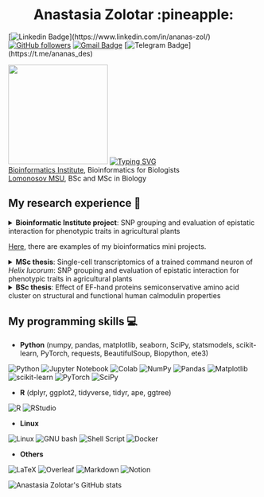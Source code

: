 <h1 align="center"> Anastasia Zolotar :pineapple: </h1>

[![Linkedin Badge](https://img.shields.io/badge/-ananaszol-blue?style=flat-square&logo=Linkedin&logoColor=white&link=[https://www.linkedin.com/in/tanejasaksham/](https://www.linkedin.com/in/ananas-zol/))](https://www.linkedin.com/in/ananas-zol/) 
[![GitHub followers](https://img.shields.io/github/followers/ananas-des?label=Follow&style=social)](https://github.com/ananas-des/?tab=follow) 
[![Gmail Badge](https://img.shields.io/badge/-zolotar.ananas@gmail.com-c14438?style=flat-square&logo=Gmail&logoColor=white&link=mailto:zolotar.ananas@gmail.com)](mailto:zolotar.ananas@gmail.com) 
[![Telegram Badge](https://img.shields.io/badge/-@ananasdes-blue?style=flat-square&logo=Telegram&logoColor=white&link=[https://www.linkedin.com/in/tanejasaksham/](https://t.me/ananas_des))](https://t.me/ananas_des)

<img src="https://media.giphy.com/media/cBSxWiay0sbNkEElG7/giphy.gif" width="200"> [![Typing SVG](https://readme-typing-svg.demolab.com?font=Rubic&size=28&duration=3500&pause=500&color=D0072CE9&vCenter=true&multiline=true&width=435&height=170&lines=Bioinformatician;Molecular+biologist;Ananas)](https://git.io/typing-svg) </br>
[Bioinformatics Institute](https://bioinf.me/en), Bioinformatics for Biologists </br>
[Lomonosov MSU](https://www.msu.ru/en/), BSc and MSc in Biology </br>

## My research experience 🐀

<details><summary>
<b>Bioinformatic Institute project</b>: SNP grouping and evaluation of epistatic interaction for phenotypic traits in agricultural plants
</summary><br> 
 
We aimed to find a software and workflow for grouping single nucleotide polymorphisms (SNPs) based on their association with a quantitative trait and performing epistatic analysis. To achieve this goal, we utilized free-access data on the alanine content of soybeans *Glycine max*, as well as a dataset with some complex phenotypic trait (Nova Plant commercial
property). The results allowed us to construct interaction graphs of soybean genes which will help the Nova Plant company to work on crop improvement in the future.<br>

Also, during intensive one-year retraining program I worked on wide bioinformatics tasks using open-access data, such as:<br>

1) variant calling of *Escherichia coli* WGS and deep sequencing data;
2) *de novo* assembly of its genome;
3) performing tardigrade *Ramazzottius varieornatus* genome annotation and protein function prediction;
4) performing genotyping and SNP annotation of human 23andMe project data;
5) analyzing differential gene expression of *Saccharomyces cerevisiae* after 30 minutes of fermentation;
6) analyzing ancient metagenomes examining human dental calculus;
7) and, just a little, immune repertoire annotation based on T-cell population of a relatively healthy donor.
</details>

[Here](https://drive.google.com/drive/folders/1OoKH-iIfSdFm2jrxx-7S5D8Ghl-K16fw?usp=sharing), there are examples of my bioinformatics mini projects.

<details><summary>
<b>MSc thesis</b>: Single-cell transcriptomics of a trained command neuron of <i>Helix lucorum</i>: SNP grouping and evaluation of epistatic interaction for phenotypic traits in agricultural plants
</summary><br>
 
I conducted fear conditioning experiments with aversive stimulus on terrestrial gastropod *Helix lucorum*, extract parietal Pa2 and Pa3 neurons, which are known to orchestrate the stimulus avoidance, prepared cDNA libraries, and performed scRNA-Seq of these neurons. Also I took part in a project on studying the splicing and differential gene expression after picrotoxin (cocculine) activation of rat primary hippocampal culture using full-length mRNA sequencing on MinION Oxford Nanopore sequencer.
</details>

<details><summary>
<b>BSc thesis</b>: Effect of EF-hand proteins semiconservative amino acid cluster on structural and functional human calmodulin properties
</summary><br>
 
I conducted alanine screening mutagenesis of the conservative and semi-conservative amino acids in human calmodulin EF-hand motif to define crucial ones for maintaining calmodulin structure and affecting its function.

</details>

## My programming skills 💻

 - **Python** (numpy, pandas, matplotlib, seaborn, SciPy, statsmodels, scikit-learn, PyTorch, requests, BeautifulSoup, Biopython, ete3)

![Python](https://img.shields.io/badge/python-3670A0?style=for-the-badge&logo=python&logoColor=ffdd54)
![Jupyter Notebook](https://img.shields.io/badge/jupyter-%23FA0F00.svg?style=for-the-badge&logo=jupyter&logoColor=white)
![Colab](https://img.shields.io/badge/Colab-F9AB00?style=for-the-badge&logo=googlecolab&color=525252)
![NumPy](https://img.shields.io/badge/numpy-%23013243.svg?style=for-the-badge&logo=numpy&logoColor=white) 
![Pandas](https://img.shields.io/badge/pandas-%23150458.svg?style=for-the-badge&logo=pandas&logoColor=white) 
![Matplotlib](https://img.shields.io/badge/Matplotlib-%23ffffff.svg?style=for-the-badge&logo=Matplotlib&logoColor=black)
![scikit-learn](https://img.shields.io/badge/scikit--learn-%23F7931E.svg?style=for-the-badge&logo=scikit-learn&logoColor=white) 
![PyTorch](https://img.shields.io/badge/PyTorch-%23EE4C2C.svg?style=for-the-badge&logo=PyTorch&logoColor=white)
![SciPy](https://img.shields.io/badge/SciPy-%230C55A5.svg?style=for-the-badge&logo=scipy&logoColor=%white)

- **R** (dplyr, ggplot2, tidyverse, tidyr, ape, ggtree)

![R](https://img.shields.io/badge/r-%23276DC3.svg?style=for-the-badge&logo=r&logoColor=white)
![RStudio](https://img.shields.io/badge/RStudio-4285F4?style=for-the-badge&logo=rstudio&logoColor=white)

- **Linux**

![Linux](https://img.shields.io/badge/Linux-FCC624?style=for-the-badge&logo=linux&logoColor=black)
![GNU bash](https://img.shields.io/badge/GNU%20Bash-4EAA25?style=for-the-badge&logo=GNU%20Bash&logoColor=white)
![Shell Script](https://img.shields.io/badge/shell_script-%23121011.svg?style=for-the-badge&logo=gnu-bash&logoColor=white)
![Docker](https://img.shields.io/badge/docker-%230db7ed.svg?style=for-the-badge&logo=docker&logoColor=white)

- **Others**

![LaTeX](https://img.shields.io/badge/latex-%23008080.svg?style=for-the-badge&logo=latex&logoColor=white)
![Overleaf](https://img.shields.io/badge/Overleaf-47A141?style=for-the-badge&logo=Overleaf&logoColor=white)
![Markdown](https://img.shields.io/badge/markdown-%23000000.svg?style=for-the-badge&logo=markdown&logoColor=white)
![Notion](https://img.shields.io/badge/Notion-000000?style=for-the-badge&logo=notion&logoColor=white)

![Anastasia Zolotar's GitHub stats](https://github-readme-stats.vercel.app/api?username=ananas-des&show_icons=true&theme=dracula)

